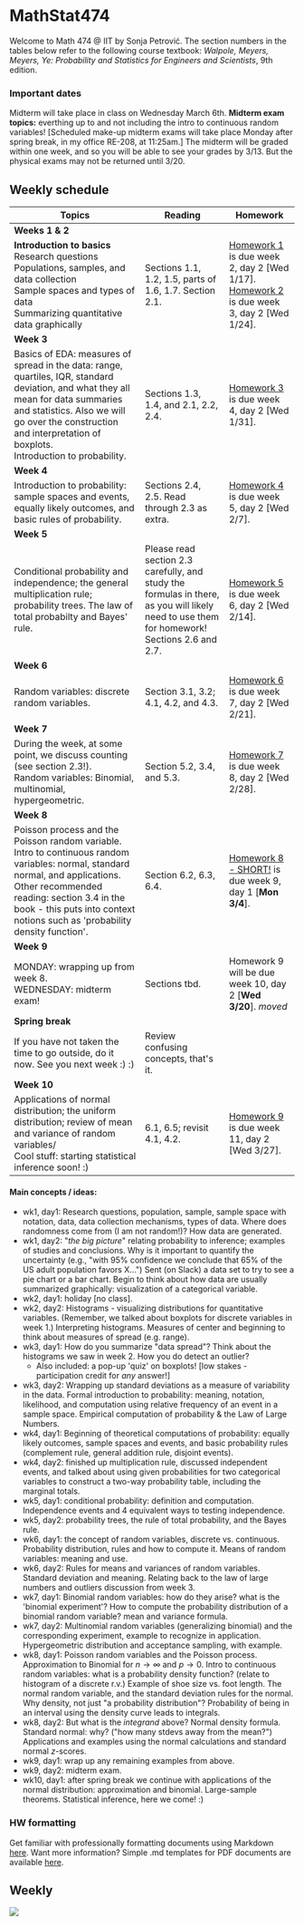 # MathStat474
Welcome to Math 474 @ IIT by Sonja Petrović. 
The section numbers in the tables below refer to the following course textbook:  *Walpole, Meyers, Meyers, Ye:  Probability and Statistics for Engineers and Scientists*, 9th edition.

### Important dates
Midterm will take place in class on Wednesday March 6th. **Midterm exam topics:** everthing up to and not including the intro to continuous random variables!  [Scheduled make-up midterm exams will take place Monday after spring break, in my office RE-208, at 11:25am.] The midterm will be graded within one week, and so you will be able to see your grades by 3/13. But the physical exams may not be returned until 3/20. 

## Weekly schedule 

| Topics | Reading| Homework | 
|----| ----| ---| 
| **Weeks 1 & 2** | || 
|  **Introduction to basics**  <br> Research questions <br> Populations, samples, and data collection <br> Sample spaces and types of data <br> Summarizing quantitative data graphically | Sections 1.1, 1.2, 1.5, parts of 1.6, 1.7. Section 2.1.|  [Homework 1](https://sondzus.github.io/MathStat474/HW1.html) is due week 2, day 2 [Wed 1/17].  <br> [Homework 2](https://sondzus.github.io/MathStat474/HW2.html) is due week 3, day 2 [Wed 1/24]. |
| **Week 3** | || 
|  Basics of EDA:  measures of spread in the data: range, quartiles, IQR, standard deviation, and what they all mean for data summaries and statistics.  Also we will go over the construction and interpretation of boxplots. <br> Introduction to probability. | Sections 1.3, 1.4, and 2.1, 2.2, 2.4. |  [Homework 3](https://sondzus.github.io/MathStat474/HW3.html) is due week 4, day 2 [Wed 1/31]. |
| **Week 4** | || 
|  Introduction to probability: sample spaces and events, equally likely outcomes, and basic rules of probability. | Sections 2.4, 2.5. Read through 2.3 as extra. |[Homework 4](https://sondzus.github.io/MathStat474/HW4.html) is due week 5, day 2 [Wed 2/7].  |
| **Week 5** | || 
|  Conditional probability and independence; the general multiplication rule; probability trees. The law of total probabilty and Bayes' rule. | Please read section 2.3 carefully, and study the formulas in there, as you will likely need to use them for homework!<br> Sections 2.6 and 2.7. | [Homework 5](https://sondzus.github.io/MathStat474/HW5.html) is due week 6, day 2 [Wed 2/14]. |
| **Week 6** | || 
| Random variables: discrete random variables. | Section 3.1, 3.2; 4.1, 4.2, and 4.3. |  [Homework 6](https://sondzus.github.io/MathStat474/HW6.html) is due week 7, day 2 [Wed 2/21].  | 
| **Week 7** | || 
| During the week, at some point, we discuss counting (see section 2.3!). <br> Random variables: Binomial, multinomial, hypergeometric.  | Section 5.2, 3.4, and 5.3. |  [Homework 7](https://sondzus.github.io/MathStat474/HW7.html) is due week 8, day 2 [Wed 2/28].  | 
| **Week 8** | || 
| Poisson process and the Poisson random variable. Intro to continuous random variables: normal, standard normal, and applications. <br>Other recommended reading: section 3.4 in the book - this puts into context notions such as 'probability density function'. | Section 6.2, 6.3, 6.4.  |   [Homework 8 - SHORT!](https://sondzus.github.io/MathStat474/HW8.html)   is due week 9, day 1 [**Mon 3/4**].  | 
| **Week 9** | || 
| MONDAY: wrapping up from week 8. <br> WEDNESDAY: midterm exam!  | Sections tbd.  |  Homework 9 will be due week 10, day 2 [**Wed 3/20**]. *moved*  | 
| **Spring break** | || 
| If you have not taken the time to go outside, do it now. See you next week :) :)  | Review confusing concepts, that's it. || 
| **Week 10** | || 
| Applications of normal distribution; the uniform distribution; review of mean and variance of random variables/ <br> Cool stuff: starting statistical inference soon! :)  | 6.1, 6.5; revisit 4.1, 4.2. |  [Homework 9](https://sondzus.github.io/MathStat474/HW9.html) is due week 11, day 2 [Wed 3/27].   | 


#### Main concepts / ideas: 

* wk1, day1: Research questions, population, sample, sample space with notation, data, data collection mechanisms, types of data. Where does randomness come from (I am not random!)? How data are generated. 
* wk1, day2: "*the big picture*" relating probability to inference; examples of studies and conclusions. Why is it important to quantify the uncertainty (e.g., "with 95% confidence we conclude that 65% of the US adult population favors X...") Sent (on Slack)  a data set to try to see a pie chart or a bar chart. Begin to think about how data are usually summarized graphically: visualization of a categorical variable. 
* wk2, day1: holiday [no class].
* wk2, day2: Histograms - visualizing distributions for quantitative variables. (Remember, we talked about boxplots for discrete variables in week 1.) Interpreting histograms. Measures of center and beginning to think about measures of spread (e.g. range). 
* wk3, day1: How do you summarize "data spread"? Think about the histograms we saw in week 2. How you do detect an outlier? 
   * Also included: a pop-up 'quiz' on boxplots! [low stakes - participation credit for *any* answer!]
* wk3, day2: Wrapping up standard deviations as a measure of variability in the data. Formal introduction to probability: meaning, notation, likelihood, and computation using relative frequency of an event in a sample space. Empirical computation of probability & the Law of Large Numbers. 
* wk4, day1: Beginning of theoretical computations of probability: equally likely outcomes, sample spaces and events, and basic probability rules (complement rule, general addition rule, disjoint events). 
* wk4, day2: finished up multiplication rule, discussed independent events, and talked about using given probabilities for two categorical variables to construct a two-way probability table, including the marginal totals. 
* wk5, day1: conditional probability: definition and computation. Independence events and 4 equivalent ways to testing independence. 
* wk5, day2: probability trees, the rule of total probability, and the Bayes rule. 
* wk6, day1: the concept of random variables, discrete vs. continuous. Probability distribution, rules and how to compute it. Means of random variables: meaning and use. 
* wk6, day2: Rules for means and variances of random variables. Standard deviation and meaning. Relating back to the law of large numbers and outliers discussion from week 3. 
* wk7, day1: Binomial random variables: how do they arise? what is the 'binomial experiment'? How to compute the probability distribution of a binomial random variable? mean and variance formula.
* wk7, day2: Multinomial random variables (generalizing binomial) and the corresponding experiment, example to recognize in application. Hypergeometric distribution and acceptance sampling, with example. 
* wk8, day1: Poisson random variables and the Poisson process. Approximation to Binomial for $n\to\infty$ and $p\to0$.  Intro to continuous random variables: what is a probability density function? (relate to histogram of a discrete r.v.) Example of shoe size vs. foot length. The normal random variable, and the standard deviation rules for the normal. Why density, not just "a probability distribution"? Probability of being in an interval using the density curve leads to integrals. 
* wk8, day2: But what is the *integrand* above? Normal density formula. Standard normal: why? ("how many stdevs away from the mean?") Applications and examples using the normal calculations and standard normal $z$-scores. 
* wk9, day1: wrap up any remaining examples from above. 
* wk9, day2: midterm exam.
* wk10, day1: after spring break we continue with applications of the normal distribution: approximation and binomial. Large-sample theorems. Statistical inference, here we come! :) 


### HW formatting 


Get familiar with professionally formatting documents using Markdown [here](https://sondzus.github.io/MathStat474/DocumentFormattingGuidelines.html). 
Want more information? Simple .md templates for PDF documents are available [here](https://sondzus.github.io/MathStat474/DocumentFormattingGuidelines.html). 

##  Weekly

![](https://sondzus.github.io/MathStat474/OnePagers-Project%20timeline%20(1).jpg)
